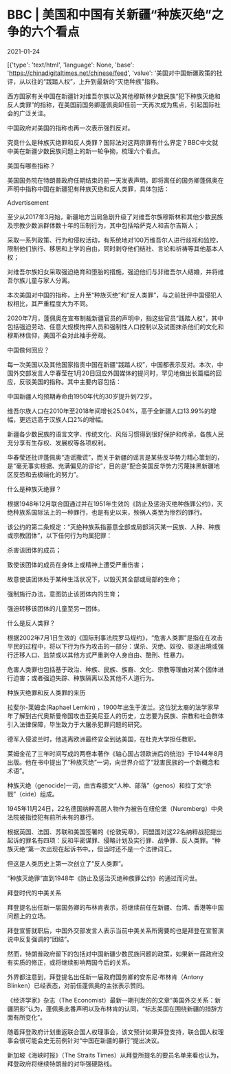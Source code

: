# BBC | 美国和中国有关新疆“种族灭绝”之争的六个看点

2021-01-24

[{'type': 'text/html', 'language': None, 'base': 'https://chinadigitaltimes.net/chinese/feed', 'value': '美国对中国新疆政策的批评，从以往的“践踏人权”，上升到最新的“灭绝种族”指称。

西方国家有关中国在新疆针对维吾尔族以及其他穆斯林少数民族“犯下种族灭绝和反人类罪”的指称，在美国前国务卿蓬佩奥卸任前一天再次成为焦点，引起国际社会的广泛关注。

中国政府对美国的指称也再一次表示强烈反对。

究竟什么是种族灭绝罪和反人类罪？国际法对这两宗罪有什么界定？BBC中文就中美在新疆少数民族问题上的新一轮争拗，梳理六个看点。

美国有哪些指称？

美国国务院在特朗普政府任期结束的前一天发表声明。即将离任的国务卿蓬佩奥在声明中指称中国在新疆犯有种族灭绝和反人类罪，具体包括：

Advertisement



至少从2017年3月始，新疆地方当局急剧升级了对维吾尔族穆斯林和其他少数民族及宗教少数派群体数十年的压制行为，其中包括哈萨克人和吉尔吉斯人；

采取一系列政策、行为和侵权活动，有系统地对100万维吾尔人进行歧视和监控，限制他们旅行、移居和上学的自由，同时剥夺他们结社、言论和祈祷等其他基本人权；

对维吾尔族妇女采取强迫绝育和堕胎的措施，强迫他们与非维吾尔人结婚，并将维吾尔族儿童与家人分离。



本次美国对中国的指称，上升至“种族灭绝”和“反人类罪”，与之前批评中国侵犯人权相比，其严重程度大为不同。

2020年7月，蓬佩奥在宣布制裁新疆官员的声明中，指这些官员“践踏人权”，其中包括强迫劳动、任意大规模拘押人员和强制性人口控制以及试图抹杀他们的文化和穆斯林信仰，美国不会对此袖手旁观。

中国做何回应？

每一次美国以及其他国家指责中国在新疆“践踏人权”，中国都表示反对。本次，中国外交部发言人华春莹在1月20日回应外国媒体的提问时，罕见地做出长篇幅的回应，反驳美国的指称。其中主要内容包括：



中国新疆人均预期寿命由1950年代的30岁提升到72岁。

维吾尔族人口在2010年至2018年间增长25.04%，高于全新疆人口13.99%的增幅，更远远高于汉族人口2%的增幅。

新疆各少数民族的语言文字、传统文化、风俗习惯得到很好保护和传承，各族人民充分享有生存权、发展权等各项权利。



华春莹还批评蓬佩奥“造谣撒谎”，而关于新疆的谣言是某些反华势力精心策划的，是“毫无事实根据、充满偏见的谬论”，目的是“配合美国反华势力污蔑抹黑新疆地区反恐和去极端化的努力”。

什么是种族灭绝罪？

根据1948年12月联合国通过并在1951年生效的《防止及惩治灭绝种族罪公约》，灭绝种族系国际法上的一种罪行，也是有史以来，殃祸人类至为惨烈的罪行。

该公约的第二条规定：“灭绝种族系指蓄意全部或局部消灭某一民族、人种、种族或宗教团体”，以下任何行为均属犯罪：



杀害该团体的成员；

致使该团体的成员在身体上或精神上遭受严重伤害；

故意使该团体处于某种生活状况下，以毁灭其全部或局部的生命；

强制施行办法，意图防止该团体内的生育；

强迫转移该团体的儿童至另一团体。



什么是反人类罪？

根据2002年7月1日生效的《国际刑事法院罗马规约》，“危害人类罪”是指在在攻击平民的过程中，将以下行为作为攻击的一部分：谋杀、灭绝、奴役、驱逐出境或强行迁移人口、监禁或以其他方式严重剥夺人身自由、酷刑、性暴力。

危害人类罪也包括基于政治、种族、民族、族裔、文化、宗教等理由对某个团体进行迫害；或者强迫失踪、种族隔离以及其他不人道行为。

种族灭绝罪和反人类罪的来历

拉斐尔-莱姆金(Raphael Lemkin) ，1900年出生于波兰。这位犹太裔的法学家早年了解到古代奥斯曼帝国攻击亚美尼亚人的历史，立志要为民族、宗教和社会群体引入法律保障，毕生致力于大屠杀犯罪问题的研究。

德军入侵波兰时，他逃离欧洲最终安全到达美国，在杜克大学担任教职。

莱姆金花了三年时间写成的两卷本著作《轴心国占领欧洲后的统治》于1944年8月出版。他在书中提出了“种族灭绝”一词，向世界介绍了“戕害民族的一个新概念和术语”。

种族灭绝（genocide)一词，由古希腊文“人种、部落”（genos）和拉丁文“杀戮”（cide）组成。

1945年11月24日，22名德国纳粹高层人物作为被告在纽伦堡（Nuremberg）中央法院被指控犯有前所未有的暴行。

根据英国、法国、苏联和美国签署的《伦敦宪章》，同盟国对这22名纳粹战犯提出起诉的罪名有四项：反和平密谋罪、侵略计划及实行罪、战争罪、反人类罪。“种族灭绝”第一次出现在起诉书中。，但当时还不是一个法律词汇。

但这是人类历史上第一次创立了“反人类罪”。

“种族灭绝罪”直到1948年《防止及惩治灭绝种族罪公约》的通过而问世。

拜登时代的中美关系

拜登提名出任新一届国务卿的布林肯表示，将继续前任在新疆、台湾、香港等中国问题上的立场。

拜登宣誓就职后，中国外交部发言人表示当前中美关系所需要的也是拜登在宣誓演说中反复强调的“团结”。

然而，特朗普政府留下的包括对中国新疆少数民族问题的政策，如果新一届政府没有实质的修正，或将继续影响两国今后的关系。

外界都注意到，拜登提名出任新一届政府国务卿的安东尼·布林肯（Antony Blinken）已经表态，对前任蓬佩奥的主张表示赞同。

《经济学家》杂志（The Economist）最新一期刊发的的文章“美国外交关系：新疆阴影”认为，蓬佩奥此番声明以及布林肯的认同，“标志美国在围绕新疆的措辞方面有所变化”。

随着拜登政府计划重返联合国人权理事会，该文预计如果拜登支持，联合国人权理事会很可能会史无前例针对“中国在新疆的暴行”提出决议。

新加坡《海峡时报》（The Straits Times）从拜登所提名的要员名单来看也认为，拜登政府将继续特朗普的对华强硬路线。

